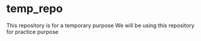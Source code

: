 # temp_repo
This repository is for a temporary purpose
We will be using this repository for practice purpose
